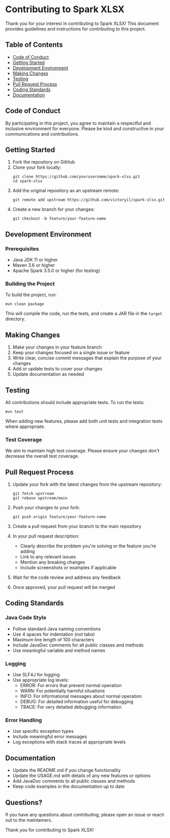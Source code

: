 # Contributing to Spark XLSX

Thank you for your interest in contributing to Spark XLSX! This document provides guidelines and instructions for contributing to this project.

## Table of Contents

- [Code of Conduct](#code-of-conduct)
- [Getting Started](#getting-started)
- [Development Environment](#development-environment)
- [Making Changes](#making-changes)
- [Testing](#testing)
- [Pull Request Process](#pull-request-process)
- [Coding Standards](#coding-standards)
- [Documentation](#documentation)

## Code of Conduct

By participating in this project, you agree to maintain a respectful and inclusive environment for everyone. Please be kind and constructive in your communications and contributions.

## Getting Started

1. Fork the repository on GitHub
2. Clone your fork locally:
   ```
   git clone https://github.com/yourusername/spark-xlsx.git
   cd spark-xlsx
   ```
3. Add the original repository as an upstream remote:
   ```
   git remote add upstream https://github.com/victoryil/spark-xlsx.git
   ```
4. Create a new branch for your changes:
   ```
   git checkout -b feature/your-feature-name
   ```

## Development Environment

### Prerequisites

- Java JDK 11 or higher
- Maven 3.6 or higher
- Apache Spark 3.5.0 or higher (for testing)

### Building the Project

To build the project, run:

```
mvn clean package
```

This will compile the code, run the tests, and create a JAR file in the `target` directory.

## Making Changes

1. Make your changes in your feature branch
2. Keep your changes focused on a single issue or feature
3. Write clear, concise commit messages that explain the purpose of your changes
4. Add or update tests to cover your changes
5. Update documentation as needed

## Testing

All contributions should include appropriate tests. To run the tests:

```
mvn test
```

When adding new features, please add both unit tests and integration tests where appropriate.

### Test Coverage

We aim to maintain high test coverage. Please ensure your changes don't decrease the overall test coverage.

## Pull Request Process

1. Update your fork with the latest changes from the upstream repository:
   ```
   git fetch upstream
   git rebase upstream/main
   ```

2. Push your changes to your fork:
   ```
   git push origin feature/your-feature-name
   ```

3. Create a pull request from your branch to the main repository

4. In your pull request description:
   - Clearly describe the problem you're solving or the feature you're adding
   - Link to any relevant issues
   - Mention any breaking changes
   - Include screenshots or examples if applicable

5. Wait for the code review and address any feedback

6. Once approved, your pull request will be merged

## Coding Standards

### Java Code Style

- Follow standard Java naming conventions
- Use 4 spaces for indentation (not tabs)
- Maximum line length of 100 characters
- Include JavaDoc comments for all public classes and methods
- Use meaningful variable and method names

### Logging

- Use SLF4J for logging
- Use appropriate log levels:
  - ERROR: For errors that prevent normal operation
  - WARN: For potentially harmful situations
  - INFO: For informational messages about normal operation
  - DEBUG: For detailed information useful for debugging
  - TRACE: For very detailed debugging information

### Error Handling

- Use specific exception types
- Include meaningful error messages
- Log exceptions with stack traces at appropriate levels

## Documentation

- Update the README.md if you change functionality
- Update the USAGE.md with details of any new features or options
- Add JavaDoc comments to all public classes and methods
- Keep code examples in the documentation up to date

## Questions?

If you have any questions about contributing, please open an issue or reach out to the maintainers.

Thank you for contributing to Spark XLSX!